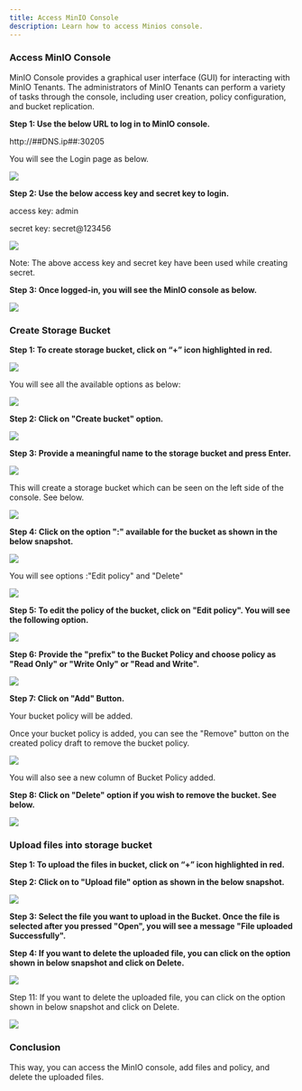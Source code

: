 ```yaml
---
title: Access MinIO Console
description: Learn how to access Minios console.
---
```


### Access MinIO Console 

MinIO Console provides a graphical user interface (GUI) for interacting with MinIO Tenants. The administrators of MinIO Tenants can perform a variety of tasks through the console, including user creation, policy configuration, and bucket replication.

**Step 1: Use the below URL to log in to MinIO console.** 

http://##DNS.ip##:30205 


You will see the Login page as below.

![](_images/login-console.PNG)

**Step 2: Use the below access key and secret key to login.** 

 access key: admin
 
 secret key: secret@123456

![](_images/login-creds.PNG)

Note: The above access key and secret key have been used while creating secret.


**Step 3: Once logged-in, you will see the MinIO console as below.**


![](_images/logged-in-console.PNG)



### Create Storage Bucket 

**Step 1: To create storage bucket, click on “+” icon highlighted in red.**

![](_images/console-option.png)

You will see all the available options as below:

![](_images/option.PNG)

**Step 2: Click on "Create bucket" option.**

![](_images/create-bucket.png)

**Step 3: Provide a meaningful name to the storage bucket and press Enter.**

![](_images/bucket-name.PNG)

This will create a storage bucket which can be seen on the left side of the console. See below. 

![](_images/bucket-created.png)

**Step 4: Click on the option ":" available for the bucket as shown in the below snapshot.**

![](_images/edit-policy-option.png)

You will see options :"Edit policy" and "Delete"

![](_images/edit-policy.png)

**Step 5: To edit the policy of the bucket, click on "Edit policy". You will see the following option.**


![](_images/edit-policy-fields.PNG)

**Step 6: Provide the "prefix" to the Bucket Policy and choose policy as "Read Only" or "Write Only" or "Read and Write".**


![](_images/edit-policy-option-read-write.png)

**Step 7: Click on "Add" Button.**

Your bucket policy will be added.


Once your bucket policy is added, you can see the "Remove" button on the created policy draft to remove the bucket policy.

![](_images/remove-bucket-policy.PNG)

You will also see a new column of Bucket Policy added.

**Step 8: Click on "Delete" option if you wish to remove the bucket. See below.**

![](_images/delete-bucket.png)

### Upload files into storage bucket

**Step 1: To upload the files in bucket, click on “+” icon highlighted in red.**

**Step 2: Click on to "Upload file" option as shown in the below snapshot.**

![](_images/upload-file.png)

**Step 3: Select the file you want to upload in the Bucket. Once the file is selected after you pressed "Open", you will see a message "File uploaded Successfully".**

**Step 4: If you want to delete the uploaded file, you can click on the option shown in below snapshot and click on Delete.**

![](_images/upload-file-successful.png)

Step 11: If you want to delete the uploaded file, you can click on the option shown in below snapshot and click on Delete.

![](_images/delete-uploaded-file.png)


### Conclusion

This way, you can access the MinIO console, add files and policy, and delete the uploaded files.






